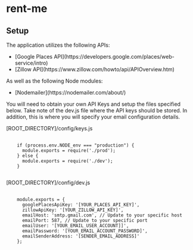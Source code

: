 # rent-me

## Setup
<p>The application utilizes the following APIs:</p>
<ul>
  <li>[Google Places API](https://developers.google.com/places/web-service/intro)</li>
  <li>[Zillow API](https://www.zillow.com/howto/api/APIOverview.htm)</li>
</ul>
<p>As well as the following Node modules:</p>
<ul>
  <li>[Nodemailer](https://nodemailer.com/about/)
</ul>

<p>You will need to obtain your own API Keys and setup the files specified below.  Take note of the dev.js file where the API keys should be stored.  In addition, this is where you will specify your email configuration details.</p>

<p>[ROOT_DIRECTORY]/config/keys.js</p>
<pre>
  <code>
    if (process.env.NODE_env === "production") {
      module.exports = require('./prod');
    } else {
      module.exports = require('./dev');
    }
  </code>
</pre>

<p>[ROOT_DIRECTORY]/config/dev.js</p>
<pre>
  <code>
    module.exports = {
      googlePlacesApiKey: '[YOUR_PLACES_API_KEY]',
      zillowApiKey: '[YOUR_ZILLOW_API_KEY]',
      emailHost: 'smtp.gmail.com', // Update to your specific host
      emailPort: 587, // Update to your specific port
      emailUser: '[YOUR_EMAIL_USER_ACCOUNT]]',
      emailPassword: '[YOUR_EMAIL_ACCOUNT_PASSWORD]',
      emailSenderAddress: '[SENDER_EMAIL_ADDRESS]'
    };
  </code
</pre>
